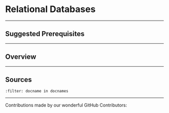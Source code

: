 # Relational Databases

---

## Suggested Prerequisites

---

## Overview

---

## Sources

```{bibliography}
:filter: docname in docnames
```

---

Contributions made by our wonderful GitHub Contributors: 